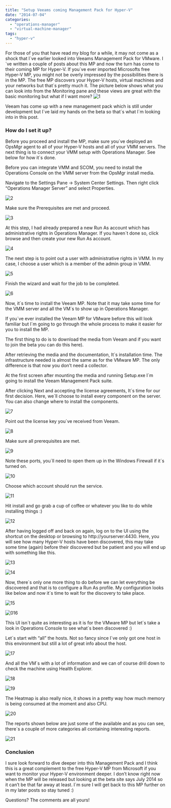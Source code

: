 ```yaml
---
title: "Setup Veeams coming Management Pack for Hyper-V"
date: "2014-07-04"
categories: 
  - "operations-manager"
  - "virtual-machine-manager"
tags: 
  - "hyper-v"
---
```


For those of you that have read my blog for a while, it may not come as a shock that I´ve earlier looked into Veeams Management Pack for VMware. I´ve written a couple of posts about this MP and now the turn has come to their coming MP for Hyper-V. If you´ve ever imported Microsofts free Hyper-V MP, you might not be overly impressed by the possibilities there is in the MP. The free MP discovers your Hyper-V hosts, virtual machines and your networks but that´s pretty much it. The picture below shows what you can look into from the Monitoring pane and these views are great with the basic monitoring but what if I want more? ![1](images/1.jpg)

Veeam has come up with a new management pack which is still under development but I´ve laid my hands on the beta so that´s what I´m looking into in this post.

### How do I set it up?

Before you proceed and install the MP, make sure you´ve deployed an OpsMgr agent to all of your Hyper-V hosts and all of your VMM servers. The next thing is to connect your VMM setup with Operations Manager. See below for how it´s done.

Before you can integrate VMM and SCOM, you need to install the Operations Console on the VMM server from the OpsMgr install media.

Navigate to the Settings Pane -> System Center Settings. Then right click “Operations Manager Server” and select Properties.

![2](images/2.jpg)

Make sure the Prerequisites are met and proceed.

![3](images/3.jpg)

At this step, I had already prepared a new Run As account which has administrative rights in Operations Manager. If you haven´t done so, click browse and then create your new Run As account.

![4](images/4.jpg)

The next step is to point out a user with administrative rights in VMM. In my case, I choose a user which is a member of the admin group in VMM.

![5](images/5.jpg)

Finish the wizard and wait for the job to be completed.

![6](images/6.jpg)

Now, it´s time to install the Veeam MP. Note that it may take some time for the VMM server and all the VM´s to show up in Operations Manager.

If you´ve ever installed the Veeam MP for VMware before this will look familiar but I´m going to go through the whole process to make it easier for you to install the MP.

The first thing to do is to download the media from Veeam and if you want to join the beta you can do this here).

After retrieving the media and the documentation, It´s installation time. The infrastructure needed is almost the same as for the VMware MP. The only difference is that now you don’t need a collector.

At the first screen after mounting the media and running Setup.exe I´m going to install the Veeam Management Pack suite.

After clicking Next and accepting the license agreements, It´s time for our first decision. Here, we´ll choose to install every component on the server. You can also change where to install the components.

![7](images/7.jpg)

Point out the license key you´ve received from Veeam.

![8](images/8.jpg)

Make sure all prerequisites are met.

![9](images/9.jpg)

Note these ports, you´ll need to open them up in the Windows Firewall if it´s turned on.

![10](images/10.jpg)

Choose which account should run the service.

![11](images/11.jpg)

Hit install and go grab a cup of coffee or whatever you like to do while installing things :)

![12](images/12.jpg)

After having logged off and back on again, log on to the UI using the shortcut on the desktop or browsing to http://yourserver:4430. Here, you will see how many Hyper-V hosts have been discovered, this may take some time (again) before their discovered but be patient and you will end up with something like this.

![13](images/13.jpg)

![14](images/14.jpg)

Now, there´s only one more thing to do before we can let everything be discovered and that is to configure a Run As profile. My configuration looks like below and now it´s time to wait for the discovery to take place.

![15](images/15.jpg)

![016](images/016.jpg)

This UI isn´t quite as interesting as it is for the VMware MP but let´s take a look in Operations Console to see what´s been discovered :)

Let´s start with “all” the hosts. Not so fancy since I´ve only got one host in this environment but still a lot of great info about the host.

![17](images/17.jpg)

And all the VM´s with a lot of information and we can of course drill down to check the machine using Health Explorer.

![18](images/18.jpg)

![19](images/19.jpg)

The Heatmap is also really nice, it shows in a pretty way how much memory is being consumed at the moment and also CPU.

![20](images/20.jpg)

The reports shown below are just some of the available and as you can see, there´s a couple of more categories all containing interesting reports.

![21](images/21.jpg)

### Conclusion

I sure look forward to dive deeper into this Management Pack and I think this is a great complement to the free Hyper-V MP from Microsoft if you want to monitor your Hyper-V environment deeper. I don’t know right now when the MP will be released but looking at the beta site says July 2014 so it can’t be that far away at least. I´m sure I will get back to this MP further on in my later posts so stay tuned :)

Questions? The comments are all yours!

